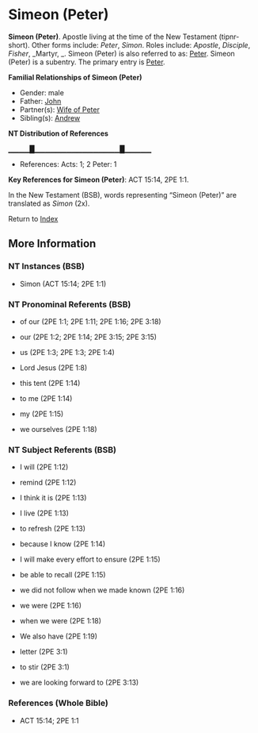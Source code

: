 # Simeon (Peter)
**Simeon (Peter)**. 
Apostle living at the time of the New Testament (tipnr-short). 
Other forms include: 
*Peter*, *Simon*. 
Roles include: 
_Apostle_, _Disciple_, _Fisher_, _Martyr, _. 
Simeon (Peter) is also referred to as: 
[Peter](Peter.md). 
Simeon (Peter) is a subentry. The primary entry is 
[Peter](Peter.md). 




**Familial Relationships of Simeon (Peter)**


* Gender: male
* Father: [John](John.4.md)
* Partner(s): [Wife of Peter](WifeOfPeter.md)
* Sibling(s): [Andrew](Andrew.md)


**NT Distribution of References**

▁▁▁▁█▁▁▁▁▁▁▁▁▁▁▁▁▁▁▁▁█▁▁▁▁▁
* References: Acts: 1; 2 Peter: 1



**Key References for Simeon (Peter)**: 
ACT 15:14, 2PE 1:1. 




In the New Testament (BSB), words representing “Simeon (Peter)” are translated as 
*Simon* (2x). 


Return to [Index](00-Index.md)

## More Information

### NT Instances (BSB)

* Simon (ACT 15:14; 2PE 1:1)



### NT Pronominal Referents (BSB)

* of our (2PE 1:1; 2PE 1:11; 2PE 1:16; 2PE 3:18)

* our (2PE 1:2; 2PE 1:14; 2PE 3:15; 2PE 3:15)

* us (2PE 1:3; 2PE 1:3; 2PE 1:4)

* Lord Jesus (2PE 1:8)

* this tent (2PE 1:14)

* to me (2PE 1:14)

* my (2PE 1:15)

* we ourselves (2PE 1:18)



### NT Subject Referents (BSB)

* I will (2PE 1:12)

* remind (2PE 1:12)

* I think it is (2PE 1:13)

* I live (2PE 1:13)

* to refresh (2PE 1:13)

* because I know (2PE 1:14)

* I will make every effort to ensure (2PE 1:15)

* be able to recall (2PE 1:15)

* we did not follow when we made known (2PE 1:16)

* we were (2PE 1:16)

* when we were (2PE 1:18)

* We also have (2PE 1:19)

* letter (2PE 3:1)

* to stir (2PE 3:1)

* we are looking forward to (2PE 3:13)



### References (Whole Bible)

* ACT 15:14; 2PE 1:1



